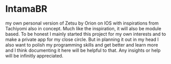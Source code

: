 # IntamaBR
my own personal version of Zetsu by Orion on IOS with inspirations from Tachiyomi also in concept. Much like the inspiration, it will also be module based. To be honest I mainly started this project for my own interests and to make a private app for my close circle. But in planning it out in my head I also want to polish my programming skills and get better and learn more and I think documenting it here will be helpful to that. Any insights or help will be infinitly appreciated. 
